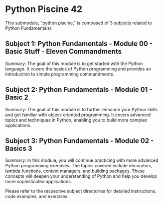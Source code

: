# Python Piscine 42

This submodule, "python piscine," is composed of 3 subjects related to Python Fundamentals/

## Subject 1: Python Fundamentals - Module 00 - Basic Stuff - Eleven Commandments

Summary:
The goal of this module is to get started with the Python language. It covers the basics of Python programming and provides an introduction to simple programming commandments.

## Subject 2: Python Fundamentals - Module 01 - Basic 2

Summary:
The goal of this module is to further enhance your Python skills and get familiar with object-oriented programming. It covers advanced topics and techniques in Python, enabling you to build more complex applications.

## Subject 3: Python Fundamentals - Module 02 - Basics 3

Summary:
In this module, you will continue practicing with more advanced Python programming exercises. The topics covered include decorators, lambda functions, context managers, and building packages. These concepts will deepen your understanding of Python and help you develop more sophisticated applications.

Please refer to the respective subject directories for detailed instructions, code examples, and exercises.

